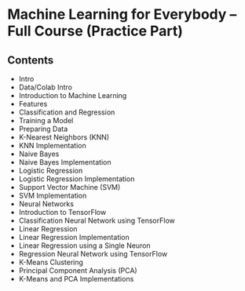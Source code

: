 # Machine Learning for Everybody – Full Course (Practice Part)

## Contents

- Intro  
- Data/Colab Intro  
- Introduction to Machine Learning  
- Features  
- Classification and Regression  
- Training a Model  
- Preparing Data  
- K-Nearest Neighbors (KNN)  
- KNN Implementation  
- Naive Bayes  
- Naive Bayes Implementation  
- Logistic Regression  
- Logistic Regression Implementation  
- Support Vector Machine (SVM)  
- SVM Implementation  
- Neural Networks  
- Introduction to TensorFlow  
- Classification Neural Network using TensorFlow  
- Linear Regression  
- Linear Regression Implementation  
- Linear Regression using a Single Neuron  
- Regression Neural Network using TensorFlow  
- K-Means Clustering  
- Principal Component Analysis (PCA)  
- K-Means and PCA Implementations  


